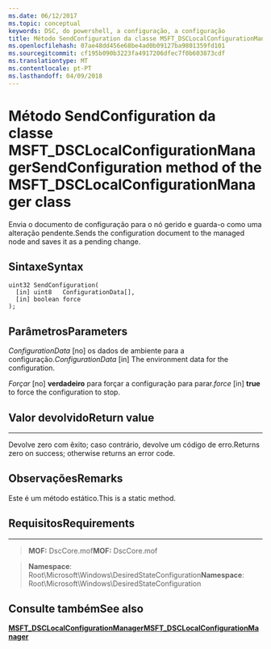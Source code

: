 ```yaml
---
ms.date: 06/12/2017
ms.topic: conceptual
keywords: DSC, do powershell, a configuração, a configuração
title: Método SendConfiguration da classe MSFT_DSCLocalConfigurationManager
ms.openlocfilehash: 07ae48dd456e68be4ad0b09127ba9801359fd101
ms.sourcegitcommit: cf195b090b3223fa4917206dfec7f0b603873cdf
ms.translationtype: MT
ms.contentlocale: pt-PT
ms.lasthandoff: 04/09/2018
---
```

# <a name="sendconfiguration-method-of-the-msftdsclocalconfigurationmanager-class"></a><span data-ttu-id="6fd08-103">Método SendConfiguration da classe MSFT_DSCLocalConfigurationManager</span><span class="sxs-lookup"><span data-stu-id="6fd08-103">SendConfiguration method of the MSFT_DSCLocalConfigurationManager class</span></span>

<span data-ttu-id="6fd08-104">Envia o documento de configuração para o nó gerido e guarda-o como uma alteração pendente.</span><span class="sxs-lookup"><span data-stu-id="6fd08-104">Sends the configuration document to the managed node and saves it as a pending change.</span></span>

<a name="syntax"></a><span data-ttu-id="6fd08-105">Sintaxe</span><span class="sxs-lookup"><span data-stu-id="6fd08-105">Syntax</span></span>
------

```mof
uint32 SendConfiguration(
  [in] uint8   ConfigurationData[],
  [in] boolean force
);
```

<a name="parameters"></a><span data-ttu-id="6fd08-106">Parâmetros</span><span class="sxs-lookup"><span data-stu-id="6fd08-106">Parameters</span></span>
----------

<span data-ttu-id="6fd08-107">*ConfigurationData* \[no\] os dados de ambiente para a configuração.</span><span class="sxs-lookup"><span data-stu-id="6fd08-107">*ConfigurationData* \[in\] The environment data for the configuration.</span></span>

<span data-ttu-id="6fd08-108">*Forçar* \[no\] **verdadeiro** para forçar a configuração para parar.</span><span class="sxs-lookup"><span data-stu-id="6fd08-108">*force* \[in\] **true** to force the configuration to stop.</span></span>

## <a name="return-value"></a><span data-ttu-id="6fd08-109">Valor devolvido</span><span class="sxs-lookup"><span data-stu-id="6fd08-109">Return value</span></span>
------------

<span data-ttu-id="6fd08-110">Devolve zero com êxito; caso contrário, devolve um código de erro.</span><span class="sxs-lookup"><span data-stu-id="6fd08-110">Returns zero on success; otherwise returns an error code.</span></span>

## <a name="remarks"></a><span data-ttu-id="6fd08-111">Observações</span><span class="sxs-lookup"><span data-stu-id="6fd08-111">Remarks</span></span>

<span data-ttu-id="6fd08-112">Este é um método estático.</span><span class="sxs-lookup"><span data-stu-id="6fd08-112">This is a static method.</span></span>

## <a name="requirements"></a><span data-ttu-id="6fd08-113">Requisitos</span><span class="sxs-lookup"><span data-stu-id="6fd08-113">Requirements</span></span>
------------
><span data-ttu-id="6fd08-114">**MOF:** DscCore.mof</span><span class="sxs-lookup"><span data-stu-id="6fd08-114">**MOF:** DscCore.mof</span></span>

><span data-ttu-id="6fd08-115">**Namespace**: Root\Microsoft\Windows\DesiredStateConfiguration</span><span class="sxs-lookup"><span data-stu-id="6fd08-115">**Namespace**: Root\Microsoft\Windows\DesiredStateConfiguration</span></span>


## <a name="see-also"></a><span data-ttu-id="6fd08-116">Consulte também</span><span class="sxs-lookup"><span data-stu-id="6fd08-116">See also</span></span>


[<span data-ttu-id="6fd08-117">**MSFT_DSCLocalConfigurationManager**</span><span class="sxs-lookup"><span data-stu-id="6fd08-117">**MSFT_DSCLocalConfigurationManager**</span></span>](msft-dsclocalconfigurationmanager.md)